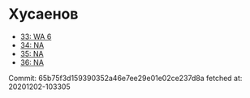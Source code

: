 # Хусаенов
- [33: WA 6](33.md)
- [34: NA](34.md)
- [35: NA](35.md)
- [36: NA](36.md)

Commit: 65b75f3d159390352a46e7ee29e01e02ce237d8a
 fetched at: 20201202-103305
